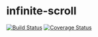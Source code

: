 # infinite-scroll

[![Build Status](https://travis-ci.org/witalewski/infinite-scroll.svg?branch=master)](https://travis-ci.org/witalewski/infinite-scroll)
[![Coverage Status](https://coveralls.io/repos/github/witalewski/infinite-scroll/badge.svg?branch=master)](https://coveralls.io/github/witalewski/infinite-scroll?branch=master)